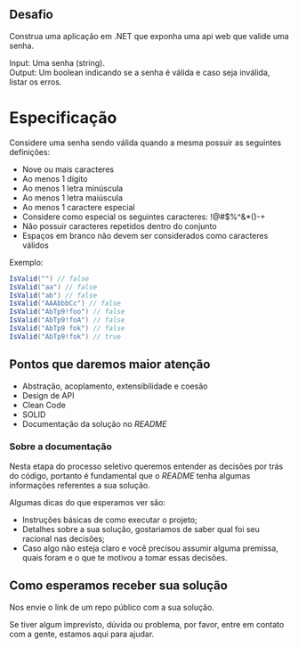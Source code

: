 ## Desafio

Construa uma aplicação em .NET que exponha uma api web que valide uma senha.

Input: Uma senha (string).  
Output: Um boolean indicando se a senha é válida e caso seja inválida, listar os erros.


# Especificação

Considere uma senha sendo válida quando a mesma possuir as seguintes definições:

- Nove ou mais caracteres
- Ao menos 1 dígito
- Ao menos 1 letra minúscula
- Ao menos 1 letra maiúscula
- Ao menos 1 caractere especial
- Considere como especial os seguintes caracteres: !@#$%^&*()-+
- Não possuir caracteres repetidos dentro do conjunto
- Espaços em branco não devem ser considerados como caracteres válidos

Exemplo:  

```c#
IsValid("") // false  
IsValid("aa") // false  
IsValid("ab") // false  
IsValid("AAAbbbCc") // false  
IsValid("AbTp9!foo") // false  
IsValid("AbTp9!foA") // false
IsValid("AbTp9 fok") // false
IsValid("AbTp9!fok") // true
```


## Pontos que daremos maior atenção

- Abstração, acoplamento, extensibilidade e coesão
- Design de API
- Clean Code
- SOLID
- Documentação da solução no *README* 


### Sobre a documentação

Nesta etapa do processo seletivo queremos entender as decisões por trás do código, portanto é fundamental que o *README* tenha algumas informações referentes a sua solução.

Algumas dicas do que esperamos ver são:

- Instruções básicas de como executar o projeto;
- Detalhes sobre a sua solução, gostariamos de saber qual foi seu racional nas decisões;
- Caso algo não esteja claro e você precisou assumir alguma premissa, quais foram e o que te motivou a tomar essas decisões.


## Como esperamos receber sua solução

Nos envie o link de um repo público com a sua solução.

Se tiver algum imprevisto, dúvida ou problema, por favor, entre em contato com a gente, estamos aqui para ajudar.
